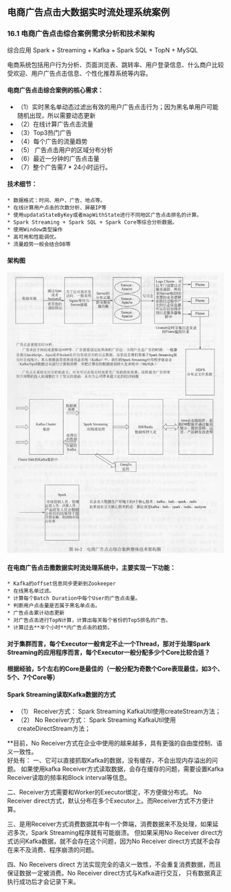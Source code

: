 电商广告点击大数据实时流处理系统案例
---

### 16.1 电商广告点击综合案例需求分析和技术架构
综合应用 Spark + Streaming + Kafka + Spark SQL + TopN + MySQL  

电商系统包括用户行为分析、页面浏览表、跳转率、用户登录信息、什么商户比较受欢迎、用户广告点击信息、个性化推荐系统等内容。  
  
#### 电商广告点击综合案例的核心需求：
* （1）实时黑名单动态过滤出有效的用户广告点击行为；因为黑名单用户可能随机出现，所以需要动态更新  
* （2）在线计算广告点击流量  
* （3）Top3热门广告  
* （4）每个广告的流量趋势
* （5） 广告点击用户的区域分布分析
* （6）最近一分钟的广告点击量
* （7）整个广告需7 * 24小时运行。
  
  
#### 技术细节：
    * 数据格式：时间、用户、广告、地点等。
    * 在线计算用户点击的次数分析、屏蔽IP等
    * 使用updataStateByKey或者mapWithState进行不同地区广告点击排名的计算。
    * Spark Streaming + Spark SQL + Spark Core等综合分析数据。
    * 使用Window类型操作
    * 高可用和性能调优。
    * 流量趋势一般会结合DB等
    
#### 架构图
![电商广告点击综合案例整体技术架构图.jpeg](./src/main/resources/电商广告点击综合案例整体技术架构图.jpeg)
    
  
#### 在电商广告点击撒数据实时流处理系统中，主要实现一下功能：  
    * Kafka的offset信息同步更新到Zookeeper  
    * 在线黑名单过滤。  
    * 计算每个Batch Duration中每个User的广告点击量。
    * 判断用户点击量是否属于黑名单点击。
    * 广告点击累计动态更新
    * 对广告点击进行TopN计算，计算出每天每个省份的Top5排名的广告。
    * 计算过去**半个小时**内广告点击的趋势。
    
    
#### 对于集群而言，每个Executor一般肯定不止一个Thread，那对于处理Spark Streaming的应用程序而言，每个Executor一般分配多少个Core比较合适？
**根据经验，5个左右的Core是最佳的（一般分配为奇数个Core表现最佳，如3个、5个、7个Core等）**


#### Spark Streaming读取Kafka数据的方式  
* （1） Receiver方式： Spark Streaming KafkaUtil使用createStream方法；  
* （2） No Receiver方式： Spark Streaming KafkaUtil使用createDirectStream方法；  

**目前，No Receiver方式在企业中使用的越来越多，具有更强的自由度控制、语义一致性。  
好处有：
一、它可以直接抓取Kafka的数据，没有缓存，不会出现内存溢出的问题。
如果使用kafka Receiver方式读取数据，会存在缓存的问题，需要设置Kafka Receiver读取的频率和Block interval等信息。

二、Receiver方式需要和Worker的Executor绑定，不方便做分布式。
No Receiver direct方式，默认分布在多个Executor上。而Receiver方式不方便计算。

三、是用Receiver方式消费数据其中有一个弊端，消费数据来不及处理，如果延迟多次，Spark Streaming程序就有可能崩溃。
但如果采用No Receiver direct方式访问Kafka数据，就不会存在这个问题，因为No Receiver direct方式就不会存在来不及消费、程序崩溃的问题。  

四、No Receivers direct 方法实现完全的语义一致性，不会重复消费数据，而且保证数据一定被消费。No Receiver direct方式与Kafka进行交互，
只有数据真正执行成功后才会记录下来。
    
    
    
  


























